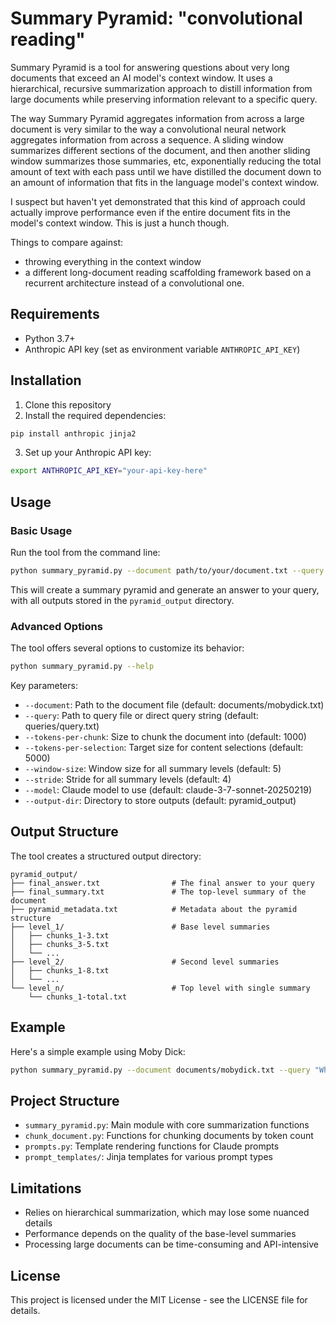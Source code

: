 # Summary Pyramid: "convolutional reading"

Summary Pyramid is a tool for answering questions about very long documents that exceed an AI model's context window. It uses a hierarchical, recursive summarization approach to distill information from large documents while preserving information relevant to a specific query.

The way Summary Pyramid aggregates information from across a large document is very similar to the way a convolutional neural network aggregates information from across a sequence. A sliding window summarizes different sections of the document, and then another sliding window summarizes those summaries, etc, exponentially reducing the total amount of text with each pass until we have distilled the document down to an amount of information that fits in the language model's context window.

I suspect but haven't yet demonstrated that this kind of approach could actually improve performance even if the entire document fits in the model's context window. This is just a hunch though.

Things to compare against:
 - throwing everything in the context window
 - a different long-document reading scaffolding framework based on a recurrent architecture instead of a convolutional one.

## Requirements

- Python 3.7+
- Anthropic API key (set as environment variable `ANTHROPIC_API_KEY`)

## Installation

1. Clone this repository
2. Install the required dependencies:

```bash
pip install anthropic jinja2
```

3. Set up your Anthropic API key:

```bash
export ANTHROPIC_API_KEY="your-api-key-here"
```

## Usage

### Basic Usage

Run the tool from the command line:

```bash
python summary_pyramid.py --document path/to/your/document.txt --query "Your question about the document?"
```

This will create a summary pyramid and generate an answer to your query, with all outputs stored in the `pyramid_output` directory.

### Advanced Options

The tool offers several options to customize its behavior:

```bash
python summary_pyramid.py --help
```

Key parameters:

- `--document`: Path to the document file (default: documents/mobydick.txt)
- `--query`: Path to query file or direct query string (default: queries/query.txt)
- `--tokens-per-chunk`: Size to chunk the document into (default: 1000)
- `--tokens-per-selection`: Target size for content selections (default: 5000)
- `--window-size`: Window size for all summary levels (default: 5)
- `--stride`: Stride for all summary levels (default: 4)
- `--model`: Claude model to use (default: claude-3-7-sonnet-20250219)
- `--output-dir`: Directory to store outputs (default: pyramid_output)

## Output Structure

The tool creates a structured output directory:

```
pyramid_output/
├── final_answer.txt                # The final answer to your query
├── final_summary.txt               # The top-level summary of the document
├── pyramid_metadata.txt            # Metadata about the pyramid structure
├── level_1/                        # Base level summaries
│   ├── chunks_1-3.txt
│   ├── chunks_3-5.txt
│   └── ...
├── level_2/                        # Second level summaries
│   ├── chunks_1-8.txt
│   └── ...
└── level_n/                        # Top level with single summary
    └── chunks_1-total.txt
```

## Example

Here's a simple example using Moby Dick:

```bash
python summary_pyramid.py --document documents/mobydick.txt --query "What is the significance of the white whale in this novel?" --tokens-per-chunk 2000
```

## Project Structure

- `summary_pyramid.py`: Main module with core summarization functions
- `chunk_document.py`: Functions for chunking documents by token count
- `prompts.py`: Template rendering functions for Claude prompts
- `prompt_templates/`: Jinja templates for various prompt types

## Limitations

- Relies on hierarchical summarization, which may lose some nuanced details
- Performance depends on the quality of the base-level summaries
- Processing large documents can be time-consuming and API-intensive

## License

This project is licensed under the MIT License - see the LICENSE file for details.